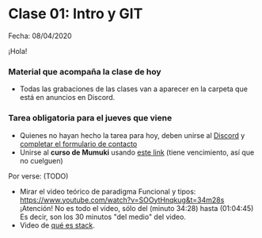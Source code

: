 # Clase 01: Intro y GIT

Fecha: 08/04/2020

¡Hola!

### Material que acompaña la clase de hoy

* Todas las grabaciones de las clases van a aparecer en la carpeta que está en anuncios en Discord. 


### Tarea obligatoria para el jueves que viene

* Quienes no hayan hecho la tarea para hoy, deben unirse al [Discord](https://discord.gg/XeK7k9hwwg) y [completar el formulario de contacto](https://docs.google.com/forms/d/e/1FAIpQLScmQGCDNKK57S7pwONA5JD5F7jt5Am0CTvgOVbTTxHE_8mzOw/viewform)
* Unirse al **curso de Mumuki** usando [este link](https://mumuki.io/pdep-utn/join/6_FJ7Q) (tiene vencimiento, así que no cuelguen)

Por verse: (TODO)

* Mirar el video teórico de paradigma Funcional y tipos: https://www.youtube.com/watch?v=SOOytHnqkug&t=34m28s
¡Atención! No es todo el video, sólo del (minuto 34:28) hasta (01:04:45) Es decir, son los 30 minutos "del medio" del video. 
* Video de [qué es stack](https://www.youtube.com/watch?v=FCwwOM_7jZo).
